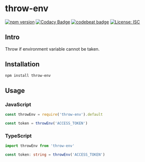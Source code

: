# throw-env
[![npm version](https://badge.fury.io/js/throw-env.svg)](https://badge.fury.io/js/throw-env)
[![Codacy Badge](https://api.codacy.com/project/badge/Grade/ae2b3bf4115a43bfb34e0041d22b7cd9)](https://www.codacy.com/manual/smicle/throw-env?utm_source=github.com&amp;utm_medium=referral&amp;utm_content=smicle/throw-env&amp;utm_campaign=Badge_Grade)
[![codebeat badge](https://codebeat.co/badges/35bd659d-b4f4-4e70-896a-8f6093b85206)](https://codebeat.co/projects/github-com-smicle-throw-env-master)
[![License: ISC](https://img.shields.io/badge/License-ISC-blue.svg)](https://opensource.org/licenses/ISC)

## Intro
Throw if environment variable cannot be taken.

## Installation
```sh
npm install throw-env
```

## Usage
### JavaScript
```js
const throwEnv = require('throw-env').default

const token = throwEnv('ACCESS_TOKEN')
```

### TypeScript
```ts
import throwEnv from 'throw-env'

const token: string = throwEnv('ACCESS_TOKEN')
```
